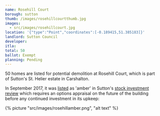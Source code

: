 ```yaml
---
name: Rosehill Court 
borough: sutton
thumb: /images/rosehillcourtthumb.jpg
images:
  - src/images/rosehillcourt.jpg
location: '{"type":"Point","coordinates":[-0.189415,51.385183]}'
landlord: Sutton Council
developer:
itla:
total: 50
ballot: Exempt
planning: Pending
---
```

50 homes are listed for potential demolition at Rosehill Court, which is part of Sutton's St. Helier estate in Carshalton.

In September 2017, it was [listed](https://moderngov.sutton.gov.uk/documents/s54307/7%20Housing%20Revenue%20Account%20Business%20Plan%20201718%20-%20204647%20-%20Appendix%20A.pdf) as 'amber' in Sutton's [stock investment review](https://moderngov.sutton.gov.uk/documents/s54306/7%20Housing%20Revenue%20Account%20Business%20Plan%20201718%20-%20204647.pdf) which requires an options appraisal on the future of the building before any continued investment in its upkeep:

{% picture "src/images/rosehillamber.png", "alt text" %}


